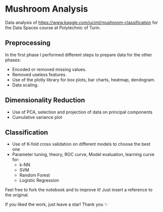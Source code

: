 # Mushroom Analysis
Data analysis of https://www.kaggle.com/uciml/mushroom-classification for the Data Spaces course at
Polytechnic of Turin.


## Preprocessing
In the first phase I performed different steps to prepare data for the other phases:

  - Encoded or removed missing values.
  - Removed useless features.
  - Use of the plotly library for box plots, bar charts, heatmap, dendogram.
  - Data scaling.

## Dimensionality Reduction

  - Use of PCA, selection and projection of data on principal components
  - Cumulative variance plot
  
## Classification

  - Use of K-fold cross validation on different models to choose the best one
  - Parameter tuning, theory, ROC curve, Model evaluation, learning curve for:
    - k-NN 
    - SVM 
    - Random Forest 
    - Logistic Regression


Feel free to fork the notebook and to improve it! Just insert a reference to the original.

If you liked the work, just leave a star! Thank you :sparkles:
